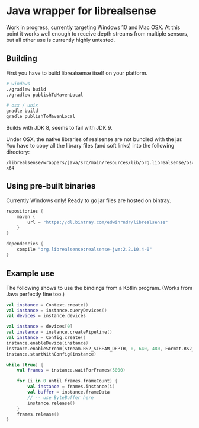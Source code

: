 # Java wrapper for librealsense

Work in progress, currently targeting Windows 10 and Mac OSX. At this point it works well enough to receive depth streams from multiple sensors, but all other use is currently highly untested.

## Building

First you have to build librealsense itself on your platform.

```sh
# windows
./gradlew build
./gradlew publishToMavenLocal

# osx / unix
gradle build
gradle publishToMavenLocal
```
Builds with JDK 8, seems to fail with JDK 9.

Under OSX, the native libraries of realsense are not bundled with the jar. You have to copy all the library files (and soft links) into the following directory:

```
/librealsense/wrappers/java/src/main/resources/lib/org.librealsense/osx-x64
```

## Using pre-built binaries

Currently Windows only! Ready to go jar files are hosted on bintray.

```groovy
repositories {
    maven {
        url = "https://dl.bintray.com/edwinrndr/librealsense"
    }
}

dependencies {
    compile "org.librealsense:realsense-jvm:2.2.10.4-0"
}
```

## Example use

The following shows to use the bindings from a Kotlin program. (Works from Java perfectly fine too.)

```kotlin
val instance = Context.create()
val instance = instance.queryDevices()
val devices = instance.devices

val instance = devices[0]
val instance = instance.createPipeline()
val instance = Config.create()
instance.enableDevice(instance)
instance.enableStream(Stream.RS2_STREAM_DEPTH, 0, 640, 480, Format.RS2_FORMAT_Z16, 30)
instance.startWithConfig(instance)

while (true) {
    val frames = instance.waitForFrames(5000)

    for (i in 0 until frames.frameCount) {
        val instance = frames.instance(i)
        val buffer = instance.frameData
        // -- use ByteBuffer here
        instance.release()
    }
    frames.release()
}
```
